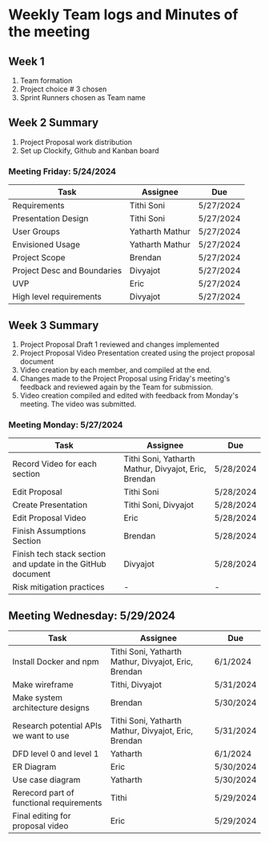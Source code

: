 # Weekly Team logs and Minutes of the meeting

## Week 1
1. Team formation
2. Project choice # 3 chosen
3. Sprint Runners chosen as Team name

## Week 2 Summary			
1. Project Proposal work distribution
2. Set up Clockify, Github and Kanban board

### Meeting Friday: 5/24/2024
| Task | Assignee | Due |
| --- | --- | --- |
| Requirements | Tithi Soni | 5/27/2024 |
| Presentation Design | Tithi Soni | 5/27/2024 |
| User Groups | Yatharth Mathur | 5/27/2024 |
| Envisioned Usage | Yatharth Mathur | 5/27/2024 |
| Project Scope | Brendan | 5/27/2024 |
| Project Desc and Boundaries | Divyajot | 5/27/2024 |
| UVP | Eric | 5/27/2024 |
| High level requirements | Divyajot | 5/27/2024 |

## Week 3 Summary
1. Project Proposal Draft 1 reviewed and changes implemented
2. Project Proposal Video Presentation created using the project proposal document
3. Video creation by each member, and compiled at the end.
4. Changes made to the Project Proposal using Friday's meeting's feedback and reviewed again by the Team for submission.
5. Video creation compiled and edited with feedback from Monday's meeting. The video was submitted.

### Meeting Monday: 5/27/2024
| Task | Assignee | Due |
| --- | --- | --- |
| Record Video for each section | Tithi Soni, Yatharth Mathur, Divyajot, Eric, Brendan | 5/28/2024 |
| Edit Proposal | Tithi Soni | 5/28/2024 |
| Create Presentation | Tithi Soni, Divyajot | 5/28/2024 |
| Edit Proposal Video | Eric | 5/28/2024 |
| Finish Assumptions Section | Brendan | 5/28/2024 |
| Finish tech stack section and update in the GitHub document | Divyajot | 5/28/2024 |
| Risk mitigation practices | - | - |

## Meeting Wednesday: 5/29/2024
| Task | Assignee | Due |
| --- | --- | --- |
| Install Docker and npm | Tithi Soni, Yatharth Mathur, Divyajot, Eric, Brendan | 6/1/2024 |
| Make wireframe | Tithi, Divyajot | 5/31/2024 |
| Make system architecture designs | Brendan | 5/30/2024 |
| Research potential APIs we want to use | Tithi Soni, Yatharth Mathur, Divyajot, Eric, Brendan | 5/31/2024 |
| DFD level 0 and level 1 | Yatharth | 6/1/2024 |
| ER Diagram | Eric | 5/30/2024 |
| Use case diagram | Yatharth | 5/30/2024 |
| Rerecord part of functional requirements | Tithi | 5/29/2024 |
| Final editing for proposal video | Eric | 5/29/2024 |





